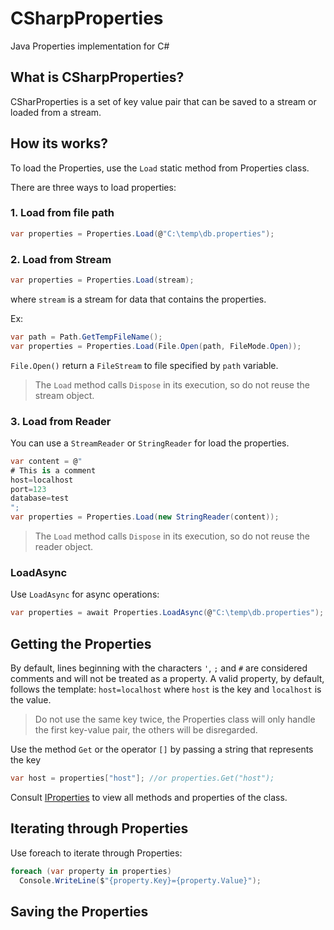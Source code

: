 # CSharpProperties

Java Properties implementation for C#

## What is CSharpProperties?

CSharProperties is a set of key value pair that  can be saved to a stream or loaded from a stream.

## How its works?

To load the Properties, use the `Load` static method from Properties class.

There are three ways to load properties:

### 1. Load from file path
``` c#
var properties = Properties.Load(@"C:\temp\db.properties");
```

### 2. Load from Stream

```c#
var properties = Properties.Load(stream);
```

where `stream` is a stream for data that contains the properties.

Ex:
```c#
var path = Path.GetTempFileName();
var properties = Properties.Load(File.Open(path, FileMode.Open));
```

`File.Open()` return a `FileStream` to file specified by `path` variable.

> The `Load` method calls `Dispose` in its execution, so do not reuse the stream object.

### 3. Load from Reader

You can use a `StreamReader` or `StringReader` for load the properties.

```c#
var content = @"
# This is a comment
host=localhost
port=123
database=test
";
var properties = Properties.Load(new StringReader(content));
```

> The `Load` method calls `Dispose` in its execution, so do not reuse the reader object.

### LoadAsync

Use `LoadAsync` for async operations:

```c#
var properties = await Properties.LoadAsync(@"C:\temp\db.properties");
```

## Getting the Properties

By default, lines beginning with the characters `'`, `;` and `#` are considered comments and will not be treated as a property. A valid property, by default, follows the template: `host=localhost` where `host` is the key and `localhost` is the value.

> Do not use the same key twice, the Properties class will only handle the first key-value pair, the others will be disregarded.

Use the method `Get` or the operator `[]` by passing a string that represents the key

```c#
var host = properties["host"]; //or properties.Get("host");
```

Consult [IProperties](https://github.com/MosaicoSolutions/CSharpProperties/blob/master/MosaicoSolutions.CSharpProperties/IProperties.cs) to view all methods and properties of the class.

## Iterating through Properties

Use foreach to iterate through Properties:

```c#
foreach (var property in properties)
  Console.WriteLine($"{property.Key}={property.Value}");
```

## Saving the Properties

